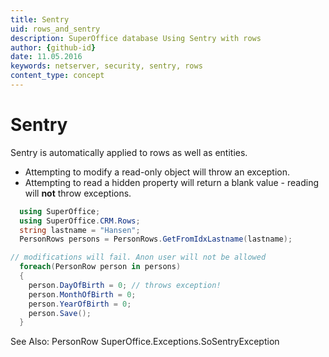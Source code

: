 ```yaml
---
title: Sentry
uid: rows_and_sentry
description: SuperOffice database Using Sentry with rows
author: {github-id}
date: 11.05.2016
keywords: netserver, security, sentry, rows
content_type: concept
---
```


# Sentry

Sentry is automatically applied to rows as well as entities.

* Attempting to modify a read-only object will throw an exception.
* Attempting to read a hidden property will return a blank value - reading will **not** throw exceptions.

```csharp
  using SuperOffice;
  using SuperOffice.CRM.Rows;
  string lastname = "Hansen";
  PersonRows persons = PersonRows.GetFromIdxLastname(lastname);

// modifications will fail. Anon user will not be allowed
  foreach(PersonRow person in persons)
  {
    person.DayOfBirth = 0; // throws exception!
    person.MonthOfBirth = 0;
    person.YearOfBirth = 0;
    person.Save();
  }
```

See Also: PersonRow SuperOffice.Exceptions.SoSentryException
